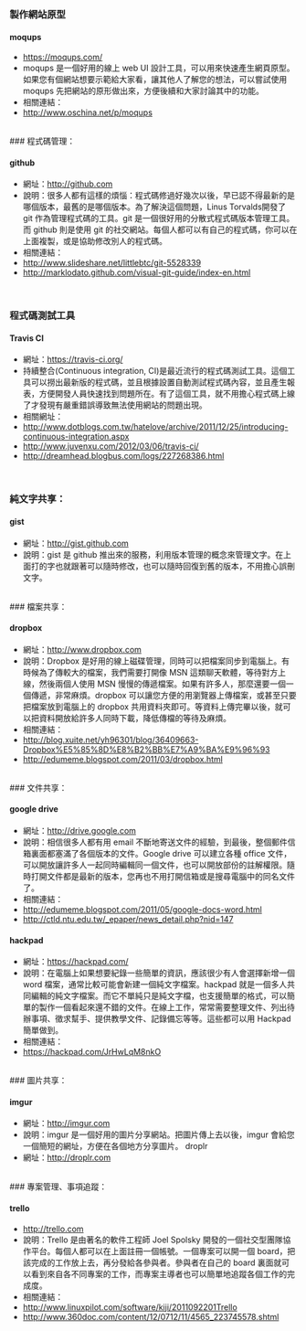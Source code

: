

### 製作網站原型

#### moqups
* https://moqups.com/
* moqups 是一個好用的線上 web UI 設計工具，可以用來快速產生網頁原型。如果您有個網站想要示範給大家看，讓其他人了解您的想法，可以嘗試使用 moqups 先把網站的原形做出來，方便後續和大家討論其中的功能。
* 相關連結：
* http://www.oschina.net/p/moqups

<br />
### 程式碼管理：

#### github
* 網址：http://github.com
* 說明：很多人都有這樣的煩惱：程式碼修過好幾次以後，早已認不得最新的是哪個版本，最舊的是哪個版本。為了解決這個問題，Linus Torvalds開發了 git 作為管理程式碼的工具。git 是一個很好用的分散式程式碼版本管理工具。而 github 則是使用 git 的社交網站。每個人都可以有自己的程式碼，你可以在上面複製，或是協助修改別人的程式碼。
* 相關連結：
* http://www.slideshare.net/littlebtc/git-5528339
* http://marklodato.github.com/visual-git-guide/index-en.html

<br />

### 程式碼測試工具

#### Travis CI
* 網址：https://travis-ci.org/
* 持續整合(Continuous integration, CI)是最近流行的程式碼測試工具。這個工具可以撈出最新版的程式碼，並且根據設置自動測試程式碼內容，並且產生報表，方便開發人員快速找到問題所在。有了這個工具，就不用擔心程式碼上線了才發現有嚴重錯誤導致無法使用網站的問題出現。
* 相關網址：
* http://www.dotblogs.com.tw/hatelove/archive/2011/12/25/introducing-continuous-integration.aspx
* http://www.juvenxu.com/2012/03/06/travis-ci/
* http://dreamhead.blogbus.com/logs/227268386.html

<br />

### 純文字共享：

#### gist
* 網址：http://gist.github.com
* 說明：gist 是 github 推出來的服務，利用版本管理的概念來管理文字。在上面打的字也就跟著可以隨時修改，也可以隨時回復到舊的版本，不用擔心誤刪文字。

<br />
### 檔案共享：

#### dropbox
* 網址：http://www.dropbox.com
* 說明：Dropbox 是好用的線上磁碟管理，同時可以把檔案同步到電腦上。有時候為了傳較大的檔案，我們需要打開像 MSN 這類聊天軟體，等待對方上線，然後兩個人使用 MSN 慢慢的傳遞檔案。如果有許多人，那麼還要一個一個傳遞，非常麻煩。dropbox 可以讓您方便的用瀏覽器上傳檔案，或甚至只要把檔案放到電腦上的 dropbox 共用資料夾即可。等資料上傳完畢以後，就可以把資料開放給許多人同時下載，降低傳檔的等待及麻煩。
* 相關連結：
* http://blog.xuite.net/yh96301/blog/36409663-Dropbox%E5%85%8D%E8%B2%BB%E7%A9%BA%E9%96%93
* http://edumeme.blogspot.com/2011/03/dropbox.html

<br />
### 文件共享：

#### google drive

* 網址：http://drive.google.com
* 說明：相信很多人都有用 email 不斷地寄送文件的經驗，到最後，整個郵件信箱裏面都塞滿了各個版本的文件。Google drive 可以建立各種 office 文件，可以開放讓許多人一起同時編輯同一個文件，也可以開放部份的註解權限。隨時打開文件都是最新的版本，您再也不用打開信箱或是搜尋電腦中的同名文件了。
* 相關連結：
* http://edumeme.blogspot.com/2011/05/google-docs-word.html
* http://ctld.ntu.edu.tw/_epaper/news_detail.php?nid=147

#### hackpad

* 網址：https://hackpad.com/
* 說明：在電腦上如果想要紀錄一些簡單的資訊，應該很少有人會選擇新增一個 word 檔案，通常比較可能會新建一個純文字檔案。hackpad 就是一個多人共同編輯的純文字檔案。而它不單純只是純文字檔，也支援簡單的格式，可以簡單的製作一個看起來還不錯的文件。在線上工作，常常需要整理文件、列出待辦事項、徵求幫手、提供教學文件、記錄備忘等等。這些都可以用 Hackpad 簡單做到。
* 相關連結：
* https://hackpad.com/JrHwLqM8nkO

<br />
### 圖片共享：

#### imgur
* 網址：http://imgur.com
* 說明：imgur 是一個好用的圖片分享網站。把圖片傳上去以後，imgur 會給您一個簡短的網址，方便在各個地方分享圖片。
droplr
* 網址：http://droplr.com

<br />
### 專案管理、事項追蹤：

#### trello
* http://trello.com
* 說明：Trello 是由著名的軟件工程師 Joel Spolsky 開發的一個社交型團隊協作平台。每個人都可以在上面註冊一個帳號。一個專案可以開一個 board，把該完成的工作放上去，再分發給各參與者。參與者在自己的 board 裏面就可以看到來自各不同專案的工作，而專案主導者也可以簡單地追蹤各個工作的完成度。
* 相關連結：    
* http://www.linuxpilot.com/software/kiji/2011092201Trello
* http://www.360doc.com/content/12/0712/11/4565_223745578.shtml

<br />